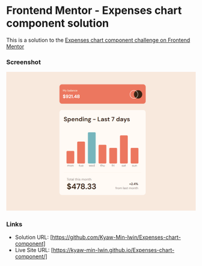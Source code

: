 # Frontend Mentor - Expenses chart component solution

This is a solution to the [Expenses chart component challenge on Frontend Mentor](https://www.frontendmentor.io/challenges/expenses-chart-component-e7yJBUdjwt)

### Screenshot

![](./images/127.0.0.1_5500_index.html%20(1).png)



### Links

- Solution URL: [https://github.com/Kyaw-Min-lwin/Expenses-chart-component]
- Live Site URL: [https://kyaw-min-lwin.github.io/Expenses-chart-component/]

